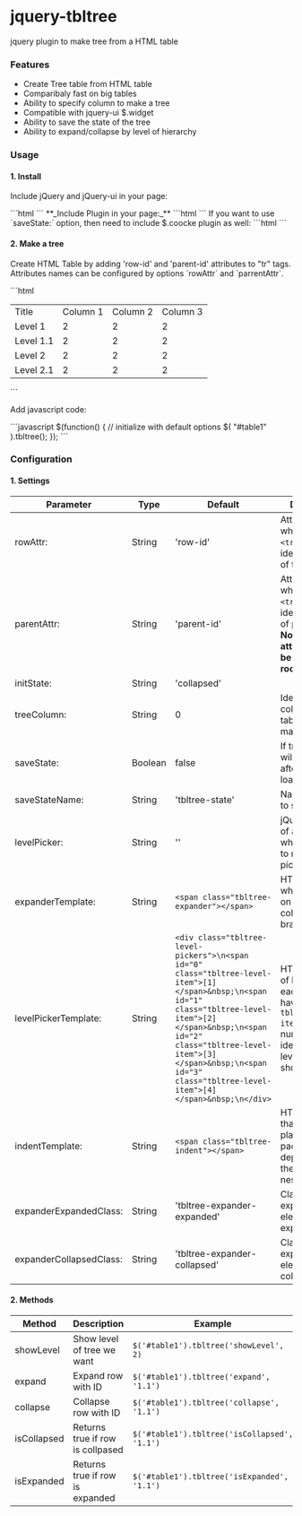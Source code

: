 jquery-tbltree
==============

jquery plugin to make tree from a HTML table

### Features
* Create Tree table from HTML table
* Comparibaly fast on big tables 
* Ability to specify column to make a tree
* Compatible with jquery-ui $.widget
* Ability to save the state of the tree
* Ability to expand/collapse by level of hierarchy


### Usage
#### 1. Install
<p>Include jQuery and jQuery-ui in your page:</p>
```html
<script src="http://ajax.googleapis.com/ajax/libs/jquery/1.7.1/jquery.min.js"></script>
<script type="text/javascript" src="http://ajax.googleapis.com/ajax/libs/jqueryui/1.10.1/jquery-ui.min.js"></script>
```
**_Include Plugin in your page:_**
```html
<script type="text/javascript" src="./js/jquery.tbltree.js"></script>
<link type="text/css" href="css/jquery.tbltree.css" rel="stylesheet">
```
If you want to use `saveState:` option, then need to include $.coocke plugin as well:
```html
<script type="text/javascript" src="./js/jquery.cookie.js"></script>
```

#### 2. Make a tree
<p>Create HTML Table by adding 'row-id' and 'parent-id' attributes to "tr" tags.
Attributes names can be configured by options `rowAttr` and `parrentAttr`.</p>
```html
<table id="table1">
  <tr>
    <td>Title</td><td>Column 1</td><td>Column 2</td><td>Column 3</td>
  </tr>
  <tr row-id="1">
    <td>Level 1</td><td class="data">2</td><td class="data">2</td><td class="data">2</td>
  </tr>
  <tr row-id="1.1" parent-id="1" >
    <td>Level 1.1</td><td class="data">2</td><td class="data">2</td><td class="data">2</td>
  </tr>
  <tr row-id="2">
    <td>Level 2</td><td class="data">2</td><td class="data">2</td><td class="data">2</td>
  </tr>
  <tr row-id="2.1" parent-id="2" >
    <td>Level 2.1</td><td class="data">2</td><td class="data">2</td><td class="data">2</td>
  </tr>
</table>
```

<p>Add javascript code:</p>
```javascript
 $(function() {
     // initialize with default options
    $( "#table1" ).tbltree();
  });
```


### Configuration

#### 1. Settings
Parameter 			| Type | Default | Description  
--------- 			| ---- | ------- | -----------
rowAttr:  			| String | 'row-id' | Attribute name which is set for `<tr>` tags and identifies the ID of the row.
parentAttr:			| String | 'parent-id' | Attribute name which is set for `<tr>` tags and identifies the ID of parent row.<br> **Note: this attribute must be skipped for root nodes.**
initState:			| String | 'collapsed' |
treeColumn:			| String | 0 | Identifies the column of the table we want to make a tree.
saveState:			| Boolean | false | If true tree state will be save after page is re-loaded
saveStateName:		| String | 'tbltree-state' | Name of cookie to save state
levelPicker:		| String | '' | jQuery selectot of an element where we cant to render level pickers.
expanderTemplate:	| String | `<span class="tbltree-expander"></span>` | HTML Element when you click on that will be collapse/expand branches
levelPickerTemplate:| String | `<div class="tbltree-level-pickers">\n<span id="0" class="tbltree-level-item">[1]</span>&nbsp;\n<span id="1" class="tbltree-level-item">[2]</span>&nbsp;\n<span id="2" class="tbltree-level-item">[3]</span>&nbsp;\n<span id="3" class="tbltree-level-item">[4]</span>&nbsp;\n</div>` | HTML template of level pickers, each element having class `tbltree-level-item` must have numberic id, identifying the level we want to show.
indentTemplate:		| String | `<span class="tbltree-indent"></span>` | HTML Element that will be placed as padding, depending on the depth of nesting node
expanderExpandedClass:| String | 'tbltree-expander-expanded' | Class using for expander element when it expanded
expanderCollapsedClass:| String | 'tbltree-expander-collapsed' | Class using for expander element when it collapsed

#### 2. Methods
Method 			| Description | Example
--------- 	| ----------- | ------- 
showLevel   | Show level of tree we want | ``` $('#table1').tbltree('showLevel', 2) ```
expand      | Expand row with ID         | ``` $('#table1').tbltree('expand', '1.1') ```
collapse    | Collapse row with ID       | ``` $('#table1').tbltree('collapse', '1.1') ```
isCollapsed | Returns true if row is collpased  | ``` $('#table1').tbltree('isCollapsed', '1.1') ```
isExpanded  | Returns true if row is expanded   | ``` $('#table1').tbltree('isExpanded', '1.1') ```

